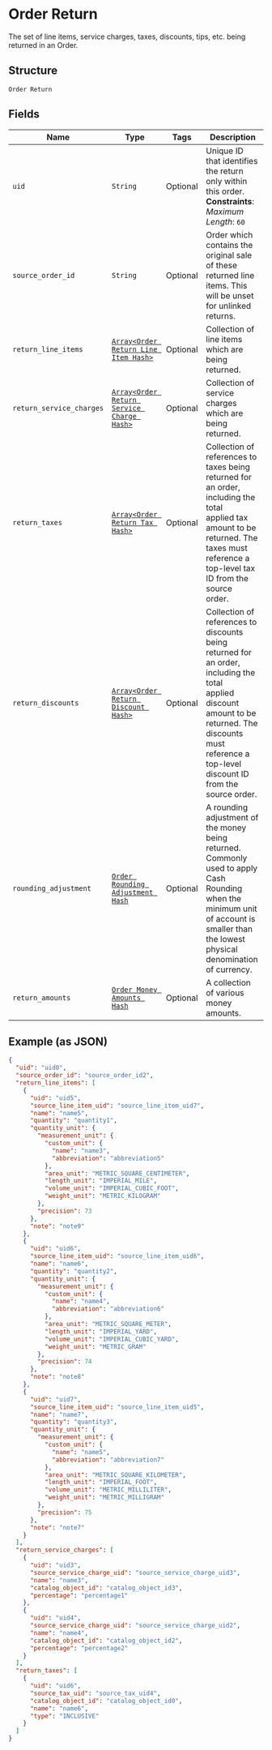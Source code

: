 
# Order Return

The set of line items, service charges, taxes, discounts, tips, etc. being returned in an Order.

## Structure

`Order Return`

## Fields

| Name | Type | Tags | Description |
|  --- | --- | --- | --- |
| `uid` | `String` | Optional | Unique ID that identifies the return only within this order.<br>**Constraints**: *Maximum Length*: `60` |
| `source_order_id` | `String` | Optional | Order which contains the original sale of these returned line items. This will be unset<br>for unlinked returns. |
| `return_line_items` | [`Array<Order Return Line Item Hash>`](/doc/models/order-return-line-item.md) | Optional | Collection of line items which are being returned. |
| `return_service_charges` | [`Array<Order Return Service Charge Hash>`](/doc/models/order-return-service-charge.md) | Optional | Collection of service charges which are being returned. |
| `return_taxes` | [`Array<Order Return Tax Hash>`](/doc/models/order-return-tax.md) | Optional | Collection of references to taxes being returned for an order, including the total<br>applied tax amount to be returned. The taxes must reference a top-level tax ID from the source<br>order. |
| `return_discounts` | [`Array<Order Return Discount Hash>`](/doc/models/order-return-discount.md) | Optional | Collection of references to discounts being returned for an order, including the total<br>applied discount amount to be returned. The discounts must reference a top-level discount ID<br>from the source order. |
| `rounding_adjustment` | [`Order Rounding Adjustment Hash`](/doc/models/order-rounding-adjustment.md) | Optional | A rounding adjustment of the money being returned. Commonly used to apply Cash Rounding<br>when the minimum unit of account is smaller than the lowest physical denomination of currency. |
| `return_amounts` | [`Order Money Amounts Hash`](/doc/models/order-money-amounts.md) | Optional | A collection of various money amounts. |

## Example (as JSON)

```json
{
  "uid": "uid0",
  "source_order_id": "source_order_id2",
  "return_line_items": [
    {
      "uid": "uid5",
      "source_line_item_uid": "source_line_item_uid7",
      "name": "name5",
      "quantity": "quantity1",
      "quantity_unit": {
        "measurement_unit": {
          "custom_unit": {
            "name": "name3",
            "abbreviation": "abbreviation5"
          },
          "area_unit": "METRIC_SQUARE_CENTIMETER",
          "length_unit": "IMPERIAL_MILE",
          "volume_unit": "IMPERIAL_CUBIC_FOOT",
          "weight_unit": "METRIC_KILOGRAM"
        },
        "precision": 73
      },
      "note": "note9"
    },
    {
      "uid": "uid6",
      "source_line_item_uid": "source_line_item_uid6",
      "name": "name6",
      "quantity": "quantity2",
      "quantity_unit": {
        "measurement_unit": {
          "custom_unit": {
            "name": "name4",
            "abbreviation": "abbreviation6"
          },
          "area_unit": "METRIC_SQUARE_METER",
          "length_unit": "IMPERIAL_YARD",
          "volume_unit": "IMPERIAL_CUBIC_YARD",
          "weight_unit": "METRIC_GRAM"
        },
        "precision": 74
      },
      "note": "note8"
    },
    {
      "uid": "uid7",
      "source_line_item_uid": "source_line_item_uid5",
      "name": "name7",
      "quantity": "quantity3",
      "quantity_unit": {
        "measurement_unit": {
          "custom_unit": {
            "name": "name5",
            "abbreviation": "abbreviation7"
          },
          "area_unit": "METRIC_SQUARE_KILOMETER",
          "length_unit": "IMPERIAL_FOOT",
          "volume_unit": "METRIC_MILLILITER",
          "weight_unit": "METRIC_MILLIGRAM"
        },
        "precision": 75
      },
      "note": "note7"
    }
  ],
  "return_service_charges": [
    {
      "uid": "uid3",
      "source_service_charge_uid": "source_service_charge_uid3",
      "name": "name3",
      "catalog_object_id": "catalog_object_id3",
      "percentage": "percentage1"
    },
    {
      "uid": "uid4",
      "source_service_charge_uid": "source_service_charge_uid2",
      "name": "name4",
      "catalog_object_id": "catalog_object_id2",
      "percentage": "percentage2"
    }
  ],
  "return_taxes": [
    {
      "uid": "uid6",
      "source_tax_uid": "source_tax_uid4",
      "catalog_object_id": "catalog_object_id0",
      "name": "name6",
      "type": "INCLUSIVE"
    }
  ]
}
```

